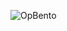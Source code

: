 ![OpBento](https://firebasestorage.googleapis.com/v0/b/smartkaksha-fe32c.appspot.com/o/opbento%2FVinayak2k0359d7d.png?alt=media)
